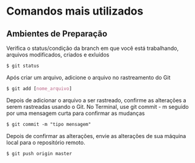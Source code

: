 # Comandos mais utilizados

## Ambientes de Preparação

Verifica o status/condição da branch em que você está trabalhando, arquivos modificados, criados e exluídos

```css
$ git status
```

Após criar um arquivo, adicione o arquivo no rastreamento do Git

```css
$ git add [nome_arquivo]
```

Depois de adicionar o arquivo a ser rastreado, confirme as alterações a serem rastreadas usando o Git. No Terminal, use git commit - m seguido por uma mensagem curta para confirmar as mudanças

```css
$ git commit -m "tipo mensagem"
```


Depois de confirmar as alterações, envie as alterações de sua máquina local para o repositório remoto. 

```css
$ git push origin master